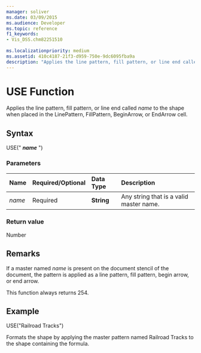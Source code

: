 ```yaml
---
manager: soliver
ms.date: 03/09/2015
ms.audience: Developer
ms.topic: reference
f1_keywords:
- Vis_DSS.chm82251510
 
ms.localizationpriority: medium
ms.assetid: 410c4187-21f3-d959-750e-9dc6095fba9a
description: "Applies the line pattern, fill pattern, or line end called name to the shape when placed in the LinePattern, FillPattern, BeginArrow, or EndArrow cell."
---
```


# USE Function

Applies the line pattern, fill pattern, or line end called  _name_ to the shape when placed in the LinePattern, FillPattern, BeginArrow, or EndArrow cell. 
  
## Syntax

USE(" ***name*** ")
  
### Parameters

|Name|**Required/Optional**|**Data Type**|**Description**|
|:-----|:-----|:-----|:-----|
| _name_ <br/> |Required  <br/> |**String** <br/> |Any string that is a valid master name. |

### Return value

Number
  
## Remarks

If a master named  _name_ is present on the document stencil of the document, the pattern is applied as a line pattern, fill pattern, begin arrow, or end arrow.
  
This function always returns 254.
  
## Example

USE("Railroad Tracks")
  
Formats the shape by applying the master pattern named Railroad Tracks to the shape containing the formula.
